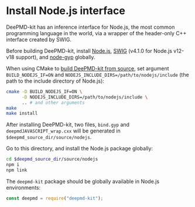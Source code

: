 # Install Node.js interface

DeePMD-kit has an inference interface for Node.js, the most common programming language in the world, via a wrapper of the header-only C++ interface created by SWIG.

Before building DeePMD-kit, install [Node.js](https://nodejs.org/), [SWIG](https://www.swig.org) (v4.1.0 for Node.js v12-v18 support), and [node-gyp](https://github.com/nodejs/node-gyp) globally.

When using CMake to [build DeePMD-kit from source](./install-from-source.md), set argument `BUILD_NODEJS_IF=ON` and `NODEJS_INCLUDE_DIRS=/path/to/nodejs/include` (the path to the include directory of Node.js):

```sh
cmake -D BUILD_NODEJS_IF=ON \
      -D NODEJS_INCLUDE_DIRS=/path/to/nodejs/include \
      .. # and other arguments
make
make install
```

After installing DeePMD-kit, two files, `bind.gyp` and `deepmdJAVASCRIPT_wrap.cxx` will be generated in `$deepmd_source_dir/source/nodejs`.

Go to this directory, and install the Node.js package globally:

```sh
cd $deepmd_source_dir/source/nodejs
npm i
npm link
```

The `deepmd-kit` package should be globally available in Node.js environments:

```js
const deepmd = require("deepmd-kit");
```
